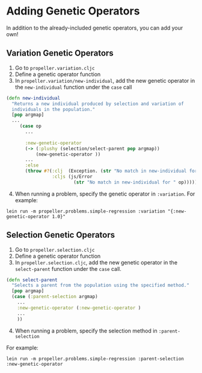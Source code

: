 # Adding Genetic Operators

In addition to the already-included genetic operators, you can add your own!

## Variation Genetic Operators

1. Go to `propeller.variation.cljc`
2. Define a genetic operator function
3. In `propeller.variation/new-individual`, add the new genetic operator in the `new-individual` function under the `case` call

```clojure
(defn new-individual
  "Returns a new individual produced by selection and variation of
  individuals in the population."
  [pop argmap]
  ...
     (case op
       ...
       
       :new-genetic-operator
       (-> (:plushy (selection/select-parent pop argmap))
           (new-genetic-operator ))
       ...
       :else
       (throw #?(:clj  (Exception. (str "No match in new-individual for " op))
                 :cljs (js/Error
                         (str "No match in new-individual for " op))))))})
```

4. When running a problem, specify the genetic operator in `:variation`.
For example:
```
lein run -m propeller.problems.simple-regression :variation "{:new-genetic-operator 1.0}"

```

## Selection Genetic Operators

1. Go to `propeller.selection.cljc`
2. Define a genetic operator function
3. In `propeller.selection.cljc`, add the new genetic operator in the `select-parent` function under the `case` call.

```clojure
(defn select-parent
  "Selects a parent from the population using the specified method."
  [pop argmap]
  (case (:parent-selection argmap)
    ...
    :new-genetic-operator (:new-genetic-operator )
    ...
    ))
```

4. When running a problem, specify the selection method in `:parent-selection`

For example:

```
lein run -m propeller.problems.simple-regression :parent-selection :new-genetic-operator

```


